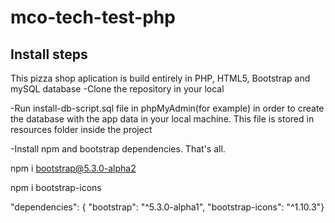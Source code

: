 # mco-tech-test-php

## Install steps

This pizza shop aplication is build entirely in PHP, HTML5, Bootstrap and mySQL database
-Clone the repository in your local

-Run install-db-script.sql file in phpMyAdmin(for example) in order to create the database with the app data in your local machine. This file is stored in resources folder inside the project

-Install npm and bootstrap dependencies. That's all.

npm i bootstrap@5.3.0-alpha2

npm i bootstrap-icons

 "dependencies": {
    "bootstrap": "^5.3.0-alpha1",
    "bootstrap-icons": "^1.10.3"}

